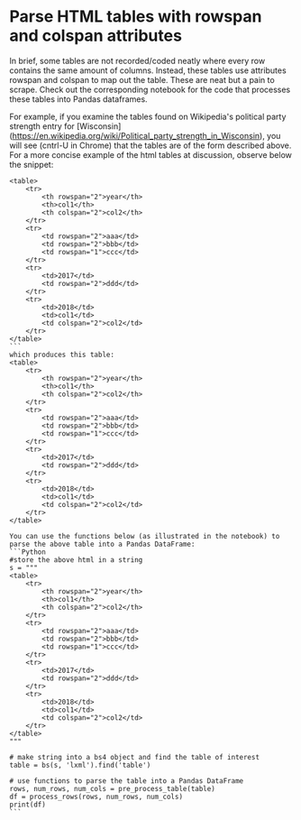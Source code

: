 # Parse HTML tables with rowspan and colspan attributes

In brief, some tables are not recorded/coded neatly where every row contains the same amount of columns.
Instead, these tables use attributes rowspan and colspan to map out the table. These are neat but a pain to
scrape. Check out the corresponding notebook for the code that processes these tables into
Pandas dataframes. 

For example, if you examine the tables found on Wikipedia's political party strength entry for [Wisconsin] (https://en.wikipedia.org/wiki/Political_party_strength_in_Wisconsin), you will see (cntrl-U in Chrome) that the tables are of the form described above. For a more concise example of the html tables at discussion, observe below the snippet:


````
<table>
    <tr>
        <th rowspan="2">year</th>
        <th>col1</th>
        <th colspan="2">col2</th>
    </tr>
    <tr>
        <td rowspan="2">aaa</td>
        <td rowspan="2">bbb</td>
        <td rowspan="1">ccc</td>
    </tr>
    <tr>
        <td>2017</td>
        <td rowspan="2">ddd</td>
    </tr>
    <tr>
        <td>2018</td>
        <td>col1</td>
        <td colspan="2">col2</td>
    </tr>
</table>
```
which produces this table:
<table>
    <tr>
        <th rowspan="2">year</th>
        <th>col1</th>
        <th colspan="2">col2</th>
    </tr>
    <tr>
        <td rowspan="2">aaa</td>
        <td rowspan="2">bbb</td>
        <td rowspan="1">ccc</td>
    </tr>
    <tr>
        <td>2017</td>
        <td rowspan="2">ddd</td>
    </tr>
    <tr>
        <td>2018</td>
        <td>col1</td>
        <td colspan="2">col2</td>
    </tr>
</table>

You can use the functions below (as illustrated in the notebook) to parse the above table into a Pandas DataFrame:
```Python
#store the above html in a string
s = """
<table>
    <tr>
        <th rowspan="2">year</th>
        <th>col1</th>
        <th colspan="2">col2</th>
    </tr>
    <tr>
        <td rowspan="2">aaa</td>
        <td rowspan="2">bbb</td>
        <td rowspan="1">ccc</td>
    </tr>
    <tr>
        <td>2017</td>
        <td rowspan="2">ddd</td>
    </tr>
    <tr>
        <td>2018</td>
        <td>col1</td>
        <td colspan="2">col2</td>
    </tr>
</table>
"""

# make string into a bs4 object and find the table of interest
table = bs(s, 'lxml').find('table')

# use functions to parse the table into a Pandas DataFrame
rows, num_rows, num_cols = pre_process_table(table)
df = process_rows(rows, num_rows, num_cols)
print(df)
```
